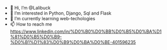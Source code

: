 - 👋 Hi, I’m @Lalibuck
- 👀 I’m interested in Python, Django, Sql and Flask
- 🌱 I’m currently learning web-techologies
- 📫 How to reach me https://www.linkedin.com/in/%D0%B0%D0%BB%D0%B5%D0%BA%D1%81%D0%B5%D0%B9-%D0%B1%D1%83%D0%B9%D0%BA%D0%BE-401596235

<!---
Lalibuck/Lalibuck is a ✨ special ✨ repository because its `README.md` (this file) appears on your GitHub profile.
You can click the Preview link to take a look at your changes.
--->
